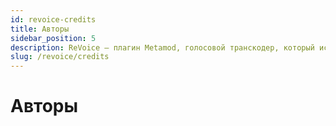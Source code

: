```yaml
---
id: revoice-credits
title: Авторы
sidebar_position: 5
description: ReVoice — плагин Metamod, голосовой транскодер, который исправляет голосовой чат между сторонними и Steam-клиентами на серверах ReHLDS.
slug: /revoice/credits
---
```


<head>
  <title>ReVoice: Авторы | ReHLDS</title>
</head>

# Авторы
